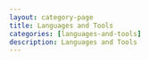 ```yaml
---
layout: category-page
title: Languages and Tools
categories: [languages-and-tools]
description: Languages and Tools
---
```

